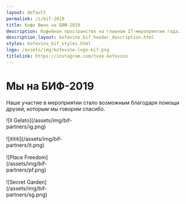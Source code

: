 ```yaml
---
layout: default
permalink: /i/bif-2019
title: Кофе Вино на БИФ-2019
description: Кофейное пространство на главном IT-мероприятии года.
description_layout: kofevino_bif_header_description.html
styles: kofevino_bif_styles.html
logo: /assets/img/kofevino-logo-bif.png
titlelink: https://instagram.com/tvoe.kofevino
---
```



# Мы на БИФ-2019

Наше участие в мероприятии стало возможным благодаря помощи друзей, которым мы
говорим спасибо.

<div style="max-width: 200px; margin-bottom: 16px">
![Il Gelato](/assets/img/bif-partners/ig.png)
</div>

<div style="max-width: 200px; margin-bottom: 16px">
![itititi](/assets/img/bif-partners/it.png)
</div>

<div style="max-width: 200px; margin-bottom: 16px">
![Place Freedom](/assets/img/bif-partners/pf.png)
</div>

<div style="max-width: 200px; margin-bottom: 16px">
![Secret Garden](/assets/img/bif-partners/sg.png)
</div>

